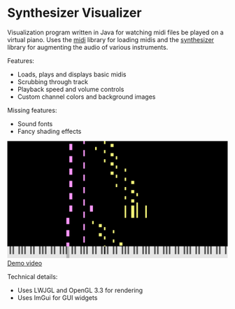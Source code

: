 # Synthesizer Visualizer

Visualization program written in Java for watching midi files be played on a virtual piano.
Uses the [midi](https://github.com/mbenniston/midi) library for loading midis
and the [synthesizer](https://github.com/mbenniston/synthesizer) library for augmenting the
audio
of various instruments.

Features:

- Loads, plays and displays basic midis
- Scrubbing through track
- Playback speed and volume controls
- Custom channel colors and background images

Missing features:

- Sound fonts
- Fancy shading effects

![Demo screenshot](/docs/demo-screenshot.jpg)
[Demo video](https://youtu.be/VOCLruf8pm8)

Technical details:

- Uses LWJGL and OpenGL 3.3 for rendering
- Uses ImGui for GUI widgets